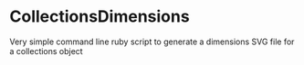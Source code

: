# CollectionsDimensions
Very simple command line ruby script to generate a dimensions SVG file for a collections object
